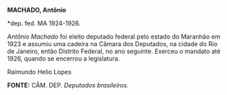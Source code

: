 **MACHADO, Antônio**

\*dep. fed. MA 1924-1926.

*Antônio Machado* foi eleito deputado federal pelo estado do Maranhão em
1923 e assumiu uma cadeira na Câmara dos Deputados, na cidade do Rio de
Janeiro, então Distrito Federal, no ano seguinte. Exerceu o mandato até
1926, quando se encerrou a legislatura.

Raimundo Helio Lopes

**FONTE:** CÂM. DEP. *Deputados brasileiros*.
